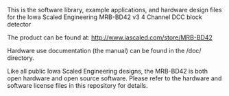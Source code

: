 This is the software library, example applications, and hardware design files for the Iowa Scaled Engineering MRB-BD42 v3 4 Channel DCC block detector

The product can be found at:
http://www.iascaled.com/store/MRB-BD42

Hardware use documentation (the manual) can be found in the /doc/ directory.

Like all public Iowa Scaled Engineering designs, the MRB-BD42 is both open hardware and open source software.  Please refer to the hardware and software license files in this repository for details.

